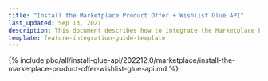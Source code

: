 ```yaml
---
title: "Install the Marketplace Product Offer + Wishlist Glue API"
last_updated: Sep 13, 2021
description: This document describes how to integrate the Marketplace Product Offer + Wishlist Glue API feature into a Spryker project.
template: feature-integration-guide-template
---
```


{% include pbc/all/install-glue-api/202212.0/marketplace/install-the-marketplace-product-offer-wishlist-glue-api.md %} <!-- To edit, see /_includes/pbc/all/install-glue-api/202212.0/marketplace/install-the-marketplace-product-offer-wishlist-glue-api.md -->
